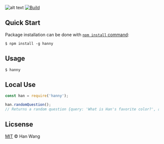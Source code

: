 ![alt text](https://raw.githubusercontent.com/hanywang2/hanny/master/img/hanny.png "Logo Title Text 1")
[![Build](https://travis-ci.org/hanywang2/hanny.svg?branch=master)](https://travis-ci.org/hanywang2/hanny)
  
## Quick Start
Package installation can be done with [`npm install` command](https://docs.npmjs.com/getting-started/installing-npm-packages-locally):
```
$ npm install -g hanny
```

## Usage
```
$ hanny
```

## Local Use
```JavaScript
const han = require('hanny');

han.randomQuestion();
// Returns a random question {query: 'What is Han's favorite color?', answer: 'Red'}
```

## Licsense
[MIT](LICENSE) © Han Wang


